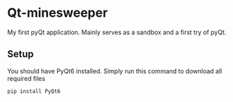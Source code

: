 # Qt-minesweeper
My first pyQt application. Mainly serves as a sandbox and a first try of pyQt.

## Setup

You should have PyQt6 installed. Simply run this command to download all required files
```
pip install PyQt6
```
